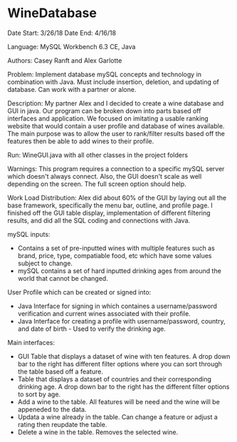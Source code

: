 # WineDatabase

Date Start: 3/26/18 
Date End: 4/16/18

Language: MySQL Workbench 6.3 CE, Java

Authors: Casey Ranft and Alex Garlotte

Problem: Implement database mySQL concepts and technology in combination with Java. Must include insertion, deletion, and updating of database. Can work with a partner or alone.

Description: My partner Alex and I decided to create a wine database and GUI in java. Our program can be broken down into parts based off interfaces and application. We focused on imitating a usable ranking website that would contain a user profile and database of wines available. The main purpose was to allow the user to rank/filter results based off the features then be able to add wines to their profile.

Run: WineGUI.java with all other classes in the project folders

Warnings: This program requires a connection to a specific mySQL server which doesn't always connect. Also, the GUI doesn't scale as well depending on the screen. The full screen option should help.

Work Load Distribution: Alex did about 60% of the GUI by laying out all the base framework, specifically the menu bar, outline, and profile page. I finished off the GUI table display, implementation of different filtering results, and did all the SQL coding and connections with Java.

mySQL inputs:
- Contains a set of pre-inputted wines with multiple features such as brand, price, type, compatiable food, etc which have some values subject to change.
- mySQL contains a set of hard inputted drinking ages from around the world that cannot be changed.

User Profile which can be created or signed into:
- Java Interface for signing in which containes a username/password verification and current wines associated with their profile.
- Java Interface for creating a profile with username/password, country, and date of birth - Used to verify the drinking age.

Main interfaces:
- GUI Table that displays a dataset of wine with ten features. A drop down bar to the right has different filter options where you can sort through the table based off a feature.
- Table that displays a dataset of countries and their corresponding drinking age. A drop down bar to the right has the different filter options to sort by age.
- Add a wine to the table. All features will be need and the wine will be appeneded to the data.
- Updata a wine already in the table. Can change a feature or adjust a rating then reupdate the table.
- Delete a wine in the table. Removes the selected wine.

